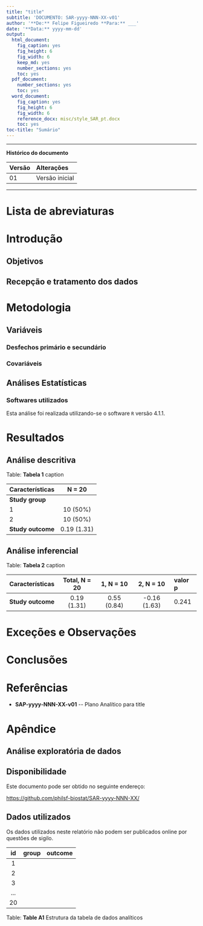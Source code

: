 ```yaml
---
title: "title"
subtitle: 'DOCUMENTO: SAR-yyyy-NNN-XX-v01'
author: '**De:** Felipe Figueiredo **Para:** ___'
date: '**Data:** yyyy-mm-dd'
output:
  html_document:
    fig_caption: yes
    fig_height: 6
    fig_width: 6
    keep_md: yes
    number_sections: yes
    toc: yes
  pdf_document:
    number_sections: yes
    toc: yes
  word_document:
    fig_caption: yes
    fig_height: 6
    fig_width: 6
    reference_docx: misc/style_SAR_pt.docx
    toc: yes
toc-title: "Sumário"
---
```




---

**Histórico do documento**


|Versão |Alterações     |
|:------|:--------------|
|01     |Versão inicial |

---

# Lista de abreviaturas

# Introdução

## Objetivos

## Recepção e tratamento dos dados

# Metodologia



## Variáveis

### Desfechos primário e secundário

### Covariáveis

## Análises Estatísticas

### Softwares utilizados

Esta análise foi realizada utilizando-se o software `R` versão 4.1.1.

# Resultados

## Análise descritiva


Table: **Tabela 1** caption

|**Características** | **N = 20**  |
|:-------------------|:-----------:|
|__Study group__     |             |
|1                   |  10 (50%)   |
|2                   |  10 (50%)   |
|__Study outcome__   | 0.19 (1.31) |

## Análise inferencial


Table: **Tabela 2** caption

|**Características** | **Total**, N = 20 | **1**, N = 10 | **2**, N = 10 |**valor p** |
|:-------------------|:-----------------:|:-------------:|:-------------:|:-----------|
|__Study outcome__   |    0.19 (1.31)    |  0.55 (0.84)  | -0.16 (1.63)  |0.241       |

# Exceções e Observações

# Conclusões

# Referências

- **SAP-yyyy-NNN-XX-v01** -- Plano Analítico para title
<!-- - Cohen, J. (1988). Statistical power analysis for the behavioral sciences (2nd Ed.). New York: Routledge. -->

# Apêndice

## Análise exploratória de dados



## Disponibilidade

<!-- Tanto este documento como o plano analítico correspondente (**SAP-yyyy-NNN-XX-v01**) podem ser obtidos no seguinte endereço: -->

Este documento pode ser obtido no seguinte endereço:

https://github.com/philsf-biostat/SAR-yyyy-NNN-XX/

## Dados utilizados

Os dados utilizados neste relatório não podem ser publicados online por questões de sigilo.


| id  | group | outcome |
|:---:|:-----:|:-------:|
|  1  |       |         |
|  2  |       |         |
|  3  |       |         |
| ... |       |         |
| 20  |       |         |

Table: **Table A1** Estrutura da tabela de dados analíticos
